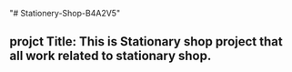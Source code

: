 "# Stationery-Shop-B4A2V5"

## projct Title: This is Stationary shop project that all work related to stationary shop.
